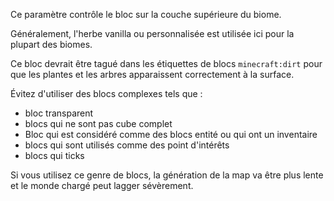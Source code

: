 Ce paramètre contrôle le bloc sur la couche supérieure du biome.

Généralement, l'herbe vanilla ou personnalisée est utilisée ici pour la plupart des biomes.

Ce bloc devrait être tagué dans les étiquettes de blocs `minecraft:dirt` pour que les plantes et les arbres apparaissent correctement à la surface.

Évitez d'utiliser des blocs complexes tels que :

* bloc transparent
* blocs qui ne sont pas cube complet
* Bloc qui est considéré comme des blocs entité ou qui ont un inventaire
* blocs qui sont utilisés comme des point d'intérêts
* blocs qui ticks

Si vous utilisez ce genre de blocs, la génération de la map va être plus lente et le monde chargé peut lagger sévèrement.
